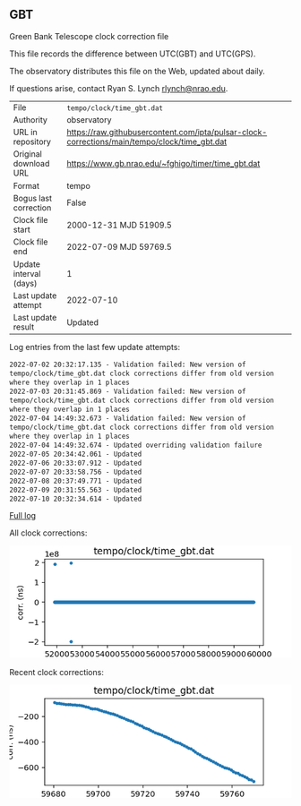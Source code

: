 
## GBT

Green Bank Telescope clock correction file

This file records the difference between UTC(GBT) and UTC(GPS).

The observatory distributes this file on the Web, updated about daily.

If questions arise, contact Ryan S. Lynch <rlynch@nrao.edu>.

|     |     |
|:--- |:--- |
| File | `tempo/clock/time_gbt.dat` |
| Authority | observatory |
| URL in repository | <https://raw.githubusercontent.com/ipta/pulsar-clock-corrections/main/tempo/clock/time_gbt.dat> |
| Original download URL | <https://www.gb.nrao.edu/~fghigo/timer/time_gbt.dat> |
| Format | tempo |
| Bogus last correction | False |
| Clock file start | 2000-12-31 MJD 51909.5 |
| Clock file end | 2022-07-09 MJD 59769.5 |
| Update interval (days) | 1 |
| Last update attempt | 2022-07-10 |
| Last update result | Updated |

Log entries from the last few update attempts:
```
2022-07-02 20:32:17.135 - Validation failed: New version of tempo/clock/time_gbt.dat clock corrections differ from old version where they overlap in 1 places
2022-07-03 20:31:45.869 - Validation failed: New version of tempo/clock/time_gbt.dat clock corrections differ from old version where they overlap in 1 places
2022-07-04 14:49:32.673 - Validation failed: New version of tempo/clock/time_gbt.dat clock corrections differ from old version where they overlap in 1 places
2022-07-04 14:49:32.674 - Updated overriding validation failure
2022-07-05 20:34:42.061 - Updated
2022-07-06 20:33:07.912 - Updated
2022-07-07 20:33:58.756 - Updated
2022-07-08 20:37:49.771 - Updated
2022-07-09 20:31:55.563 - Updated
2022-07-10 20:32:34.614 - Updated
```
[Full log](https://raw.githubusercontent.com/ipta/pulsar-clock-corrections/main/log/tempo/clock/time_gbt.dat.log)


All clock corrections:

![plot of all clock corrections](time_gbt.dat.png "All corrections")

Recent clock corrections:

![plot of recent clock corrections](time_gbt.dat.short.png "Recent corrections")

